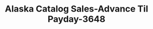 ---
f_zip-code: 99801
f_state-code: AK
title: Alaska Catalog Sales-Advance Til Payday-3648
f_phone: 907-789-2274
f_city-only: Juneau
f_address: 9104 Mendenhall Mall Road Juneau
f_location-unique-id: '3648'
slug: alaska-catalog-sales-advance-til-payday-3648
updated-on: '2024-05-30T13:46:58.046Z'
created-on: '2024-05-30T13:36:59.803Z'
published-on: '2024-05-30T13:54:32.469Z'
f_city-state: cms/city/juneau-ak.md
f_company: cms/company/alaska-catalog-sales-advance-til-payday.md
f_state: cms/state/alaska.md
layout: '[payday-loan].html'
tags: payday-loan
---
